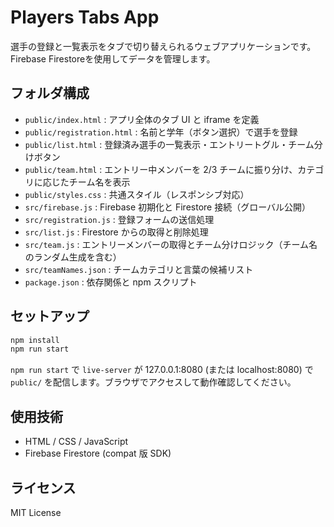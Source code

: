 # Players Tabs App

選手の登録と一覧表示をタブで切り替えられるウェブアプリケーションです。Firebase Firestoreを使用してデータを管理します。

## フォルダ構成

- `public/index.html` : アプリ全体のタブ UI と iframe を定義
- `public/registration.html` : 名前と学年（ボタン選択）で選手を登録
- `public/list.html` : 登録済み選手の一覧表示・エントリートグル・チーム分けボタン
- `public/team.html` : エントリー中メンバーを 2/3 チームに振り分け、カテゴリに応じたチーム名を表示
- `public/styles.css` : 共通スタイル（レスポンシブ対応）
- `src/firebase.js` : Firebase 初期化と Firestore 接続（グローバル公開）
- `src/registration.js` : 登録フォームの送信処理
- `src/list.js` : Firestore からの取得と削除処理
- `src/team.js` : エントリーメンバーの取得とチーム分けロジック（チーム名のランダム生成を含む）
- `src/teamNames.json` : チームカテゴリと言葉の候補リスト
- `package.json` : 依存関係と npm スクリプト

## セットアップ

```bash
npm install
npm run start
```

`npm run start` で `live-server` が 127.0.0.1:8080 (または localhost:8080) で `public/` を配信します。ブラウザでアクセスして動作確認してください。

## 使用技術

- HTML / CSS / JavaScript
- Firebase Firestore (compat 版 SDK)

## ライセンス

MIT License
